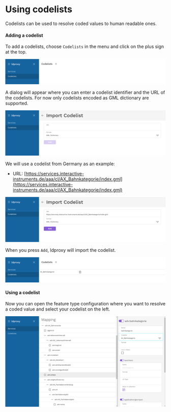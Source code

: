 # Using codelists

Codelists can be used to resolve coded values to human readable ones. 

#### Adding a codelist

To add a codelists, choose ```Codelists``` in the menu and click on the plus sign at the top.

![ldproxy Manager - add codelist](../img/codelist-01.png)

A dialog will appear where you can enter a codelist identifier and the URL of the codelists. For now only codelists encoded as GML dictionary are supported.

![ldproxy Manager - new codelist](../img/codelist-02.png)

We will use a codelist from Germany as an example:

- URL: [https://services.interactive-instruments.de/aaa/cl/AX_Bahnkategorie/index.gml](https://services.interactive-instruments.de/aaa/cl/AX_Bahnkategorie/index.gml)

![ldproxy Manager - add bahnkategorie](../img/codelist-03.png)

When you press `Add`, ldproxy will import the codelist. 

![ldproxy Manager - added bahnkategorie](../img/codelist-04.png)

#### Using a codelist

Now you can open the feature type configuration where you want to resolve a coded value and select your codelist on the left.

![ldproxy Manager - using bahnkategorie](../img/codelist-05.png)

